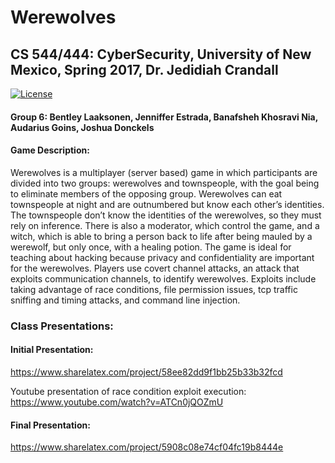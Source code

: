# Werewolves
## CS 544/444: CyberSecurity, University of New Mexico, Spring 2017, Dr. Jedidiah Crandall

[![License](https://img.shields.io/badge/License-Apache%202.0-blue.svg)](https://github.com/arigoins/werewolves/blob/master/LICENSE.md)


#### Group 6: Bentley Laaksonen, Jenniffer Estrada, Banafsheh Khosravi Nia, Audarius Goins, Joshua Donckels

#### Game Description:
Werewolves is a multiplayer (server based) game in which participants are divided into two groups: werewolves and townspeople, with the goal being to eliminate members of the opposing group. Werewolves can eat townspeople at night and are outnumbered but know each other’s identities. The townspeople don’t know the identities of the werewolves, so they must rely on inference. There is also a moderator, which control the game, and a witch, which is able to bring a person back to life after being mauled by a werewolf, but only once, with a healing potion. The game is ideal for teaching about hacking because privacy and confidentiality are important for the werewolves. Players use covert channel attacks, an attack that exploits communication channels, to identify werewolves. Exploits include taking advantage of race conditions, file permission issues, tcp traffic sniffing and timing attacks, and command line injection. 

### Class Presentations:
#### Initial Presentation: 
https://www.sharelatex.com/project/58ee82dd9f1bb25b33b32fcd

Youtube presentation of race condition exploit execution: https://www.youtube.com/watch?v=ATCn0jQOZmU


#### Final Presentation: 
https://www.sharelatex.com/project/5908c08e74cf04fc19b8444e
